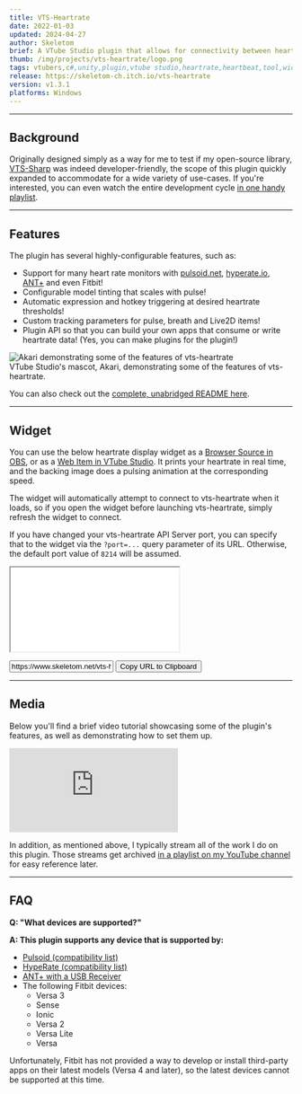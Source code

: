 ```yaml
---
title: VTS-Heartrate
date: 2022-01-03
updated: 2024-04-27
author: Skeletom
brief: A VTube Studio plugin that allows for connectivity between heart rate monitors (HRM) and VTube Studio! Control your avatar with your real pulse!
thumb: /img/projects/vts-heartrate/logo.png
tags: vtubers,c#,unity,plugin,vtube studio,heartrate,heartbeat,tool,widget
release: https://skeletom-ch.itch.io/vts-heartrate
version: v1.3.1
platforms: Windows
---
```


---

## Background

Originally designed simply as a way for me to test if my open-source library, [VTS-Sharp](/projects/vts-sharp) was indeed developer-friendly, the scope of this plugin quickly expanded to accommodate for a wide variety of use-cases. If you're interested, you can even watch the entire development cycle [in one handy playlist](https://www.youtube.com/playlist?list=PLspwi8mJZ27_6P2n30lj97e3z4Zd_QUaU).

---

## Features

The plugin has several highly-configurable features, such as:

* Support for many heart rate monitors with [pulsoid.net](https://www.pulsoid.net/), [hyperate.io](https://www.hyperate.io), [ANT+](https://www.thisisant.com) and even Fitbit!
* Configurable model tinting that scales with pulse!
* Automatic expression and hotkey triggering at desired heartrate thresholds!
* Custom tracking parameters for pulse, breath and Live2D items!
* Plugin API so that you can build your own apps that consume or write heartrate data! (Yes, you can make plugins for the plugin!)

![Akari demonstrating some of the features of vts-heartrate](/img/projects/vts-heartrate/akari_gif_features.gif)
<br>
<span class="font-tiny translucent italic caption">VTube Studio's mascot, Akari, demonstrating some of the features of vts-heartrate.</span>

You can also check out the [complete, unabridged README here](https://github.com/FomTarro/vts-heartrate).

---

## Widget

You can use the below heartrate display widget as a [Browser Source in OBS](https://obsproject.com/kb/browser-source), or as a [Web Item in VTube Studio](https://github.com/DenchiSoft/VTubeStudio/wiki/Web-Items). It prints your heartrate in real time, and the backing image does a pulsing animation at the corresponding speed.

The widget will automatically attempt to connect to vts-heartrate when it loads, so if you open the widget before launching vts-heartrate, simply refresh the widget to connect.

If you have changed your vts-heartrate API Server port, you can specify that to the widget via the `?port=...` query parameter of its URL. Otherwise, the default port value of `8214` will be assumed.

<div class="resize-both drop-shadow" style="width: 100%; margin-bottom: 1em;">
    <iframe class="fill" src="../vts-heartrate/widget"></iframe>
</div>

<div class="flex" style="width: 100%; gap: 1em;">
    <input id="widget-url" type="text" style="flex: 1;" readonly value="https://www.skeletom.net/vts-heartrate/widget?port=8214"></input>
    <button onclick=copyURL()>
        Copy URL to Clipboard
    </button>
</div>
<script>
    function copyURL(){
        const copyZone = document.querySelector('#widget-url');
        copyZone.focus();
        copyZone.select();
        try {
            const successful = document.execCommand('copy');
            var msg = successful ? 'successful' : 'unsuccessful';
            console.log('Copying was ' + msg);
        } catch (err) {
            console.log('Unable to copy');
        }
    }
    function setDimensions(){
        // Do nothing
    }
</script>

---

## Media

Below you'll find a brief video tutorial showcasing some of the plugin's features, as well as demonstrating how to set them up.

<iframe class="yt-embed" src="https://www.youtube.com/embed/tV1kK0uSjFE?si=P7vPTyk-nrHxRZ8s" title="YouTube video player" frameborder="0" allow="accelerometer; autoplay; clipboard-write; encrypted-media; gyroscope; picture-in-picture; web-share" referrerpolicy="strict-origin-when-cross-origin" allowfullscreen></iframe>

In addition, as mentioned above, I typically stream all of the work I do on this plugin. Those streams get archived [in a playlist on my YouTube channel](https://www.youtube.com/playlist?list=PLspwi8mJZ27_6P2n30lj97e3z4Zd_QUaU) for easy reference later.

---

## FAQ

**Q: "What devices are supported?"**

**A: This plugin supports any device that is supported by:**

* [Pulsoid (compatibility list)](https://www.blog.pulsoid.net/monitors?from=faq)
* [HypeRate (compatibility list)](https://www.hyperate.io/supported-devices)
* [ANT+ with a USB Receiver](https://www.thisisant.com/directory/)
* The following Fitbit devices:
    * Versa 3
    * Sense
    * Ionic
    * Versa 2
    * Versa Lite
    * Versa

Unfortunately, Fitbit has not provided a way to develop or install third-party apps on their latest models (Versa 4 and later), so the latest devices cannot be supported at this time.

